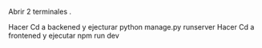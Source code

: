 Abrir 2 terminales . 

Hacer Cd a backened y ejecturar python manage.py runserver
Hacer Cd a frontened y ejecutar npm run dev 
